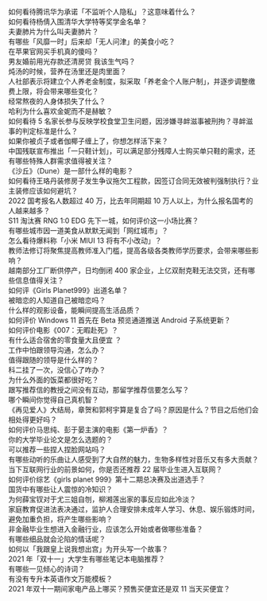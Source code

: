 如何看待腾讯华为承诺「不监听个人隐私」？这意味着什么？  
如何看待杨倩入围清华大学特等奖学金名单？  
夫妻肺片为什么叫夫妻肺片？  
有哪些「风靡一时」后来却「无人问津」的美食小吃？  
在苹果官网买手机真的傻吗？  
男友婚前用光存款还清房贷 我该生气吗？  
炖汤的时候，营养在汤里还是肉里面？  
人社部表示将建立个人养老金制度，拟采取「养老金个人账户制」，并逐步调整缴费上限，将会带来哪些变化？  
经常熬夜的人身体损失了什么？  
哈利为什么喜欢金妮而不是赫敏？  
如何看待 5 名家长参与反映学校食堂卫生问题，因涉嫌寻衅滋事被刑拘？寻衅滋事的判定标准是什么？  
如果你被贞子或者伽椰子缠上了，你想怎样活下来？  
中国残联宣布推出「一只鞋计划」，可以满足部分残障人士购买单只鞋的需求，还有哪些特殊人群需求值得被关注？  
《沙丘》（Dune）是一部什么样的电影？  
如何看待王珞丹装修房子发生争议拖欠工程款，因签订合同无效被判强制执行？业主装修应该如何避坑？  
2022 国考报名人数超过 40 万，比去年同期超 10 万人以上，为什么报名国考的人越来越多？  
S11 淘汰赛 RNG 1:0 EDG 先下一城，如何评价这一小场比赛？  
有哪些城市因一道美食从默默无闻到「网红城市」？  
怎么看待爆料称「小米 MIUI 13 将有不小改动」？  
教师法修订将聚焦提高教师准入门槛，提高各级各类教师学历要求，会带来哪些影响？  
越南部分工厂断供停产，日均倒闭 400 家企业，上亿双耐克鞋无法交货，还有哪些信息值得关注？  
如何评《Girls Planet999》出道名单？  
被暗恋的人知道自己被暗恋吗？  
什么样的观影设备，能瞬间提高生活品质？  
如何评价 Windows 11 首先在 Beta 预览通道推送 Android 子系统更新？  
如何评价电影《007：无暇赴死》？  
有什么适合宿舍的零食量大且便宜 ？  
工作中怕跟领导沟通，怎么办？  
值得跟随的领导是什么样的？  
科二挂了一次，没信心了咋办？  
为什么外面的饭菜都很好吃？  
跟写推荐信的教授之间没有互动，那留学推荐信要怎么写？  
哪个瞬间你觉得自己真机智？  
《再见爱人》大结局，章贺和郭柯宇算是复合了吗？原因是什么？节目之后他们会相处得更好吗？  
如何评价马思纯、彭于晏主演的电影《第一炉香》？  
你的大学毕业论文是怎么选题的？  
可以推荐一些捏人捏脸网站吗？  
有哪些动听的乐曲让人感受到了大自然的魅力，生物多样性对音乐又有多大贡献？  
当下互联网行业的前景如何，你是否还推荐 22 届毕业生进入互联网？  
如何评价综艺《girls planet 999》第十二期总决赛及出道选手？  
国货中有哪些让人震惊的冷知识？  
为何薛宝钗对于尤三姐自刎，柳湘莲出家的事反应如此冷淡？  
家庭教育促进法表决通过，监护人合理安排未成年人学习、休息、娱乐锻炼时间，避免加重负担，将产生哪些影响？  
非金融毕业生想进入金融行业，应该怎么开始或者做哪些准备？  
有哪些细品就会沦陷的情话呢？  
如何以「我跟皇上说我想出宫」为开头写一个故事？  
2021 年「双十一」大学生有哪些笔记本电脑推荐？  
有哪些一见倾心的诗词？  
有没有专升本英语作文万能模板？  
2021 年双十一期间家电产品上哪买？预售买便宜还是双 11 当天买便宜？  
